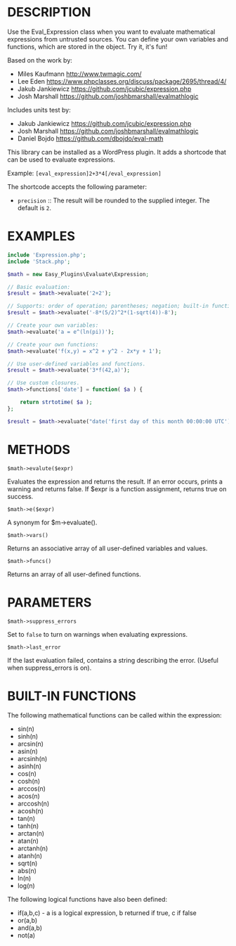# DESCRIPTION

Use the Eval_Expression class when you want to evaluate mathematical expressions from untrusted sources. You can define your own variables and functions, which are stored in the object. Try it, it's fun!

Based on the work by:
- Miles Kaufmann <http://www.twmagic.com/>
- Lee Eden <https://www.phpclasses.org/discuss/package/2695/thread/4/>
- Jakub Jankiewicz <https://github.com/jcubic/expression.php>
- Josh Marshall <https://github.com/joshbmarshall/evalmathlogic>

Includes units test by:
- Jakub Jankiewicz <https://github.com/jcubic/expression.php>
- Josh Marshall <https://github.com/joshbmarshall/evalmathlogic>
- Daniel Bojdo <https://github.com/dbojdo/eval-math>

This library can be installed as a WordPress plugin. It adds a shortcode that can be used to evaluate expressions.

Example: `[eval_expression]2+3*4[/eval_expression]`

The shortcode accepts the following parameter:
- `precision` :: The result will be rounded to the supplied integer. The default is `2`.

# EXAMPLES

```php
include 'Expression.php';
include 'Stack.php';

$math = new Easy_Plugins\Evaluate\Expression;

// Basic evaluation:
$result = $math->evaluate('2+2');

// Supports: order of operation; parentheses; negation; built-in functions:
$result = $math->evaluate('-8*(5/2)^2*(1-sqrt(4))-8');

// Create your own variables:
$math->evaluate('a = e^(ln(pi))');

// Create your own functions:
$math->evaluate('f(x,y) = x^2 + y^2 - 2x*y + 1');

// Use user-defined variables and functions.
$result = $math->evaluate('3*f(42,a)');

// Use custom closures.
$math->functions['date'] = function( $a ) {

    return strtotime( $a );
};

$result = $math->evaluate("date('first day of this month 00:00:00 UTC')");
```

# METHODS

```$math->evalute($expr)```

Evaluates the expression and returns the result.
If an error occurs, prints a warning and returns false.
If $expr is a function assignment, returns true on success.

```$math->e($expr)```

A synonym for $m->evaluate().

```$math->vars()```

Returns an associative array of all user-defined variables and values.

```$math->funcs()```

Returns an array of all user-defined functions.

# PARAMETERS

```$math->suppress_errors```

Set to `false` to turn on warnings when evaluating expressions.

```$math->last_error```

If the last evaluation failed, contains a string describing the error.
(Useful when suppress_errors is on).

# BUILT-IN FUNCTIONS

The following mathematical functions can be called within the expression:

- sin(n)
- sinh(n)
- arcsin(n)
- asin(n)
- arcsinh(n)
- asinh(n)
- cos(n)
- cosh(n)
- arccos(n)
- acos(n)
- arccosh(n)
- acosh(n)
- tan(n)
- tanh(n)
- arctan(n)
- atan(n)
- arctanh(n)
- atanh(n)
- sqrt(n)
- abs(n)
- ln(n)
- log(n)

The following logical functions have also been defined:

- if(a,b,c) - a is a logical expression, b returned if true, c if false
- or(a,b)
- and(a,b)
- not(a)
